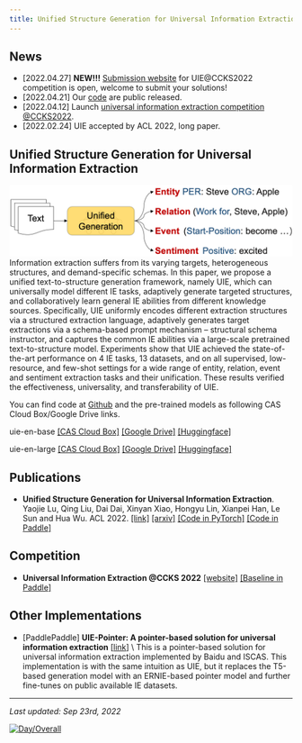 ```yaml
---
title: Unified Structure Generation for Universal Information Extraction
---
```


## News
- [2022.04.27] **NEW!!!** [Submission website](https://aistudio.baidu.com/aistudio/competition/detail/161/0/submit-result) for UIE@CCKS2022 competition is open, welcome to submit your solutions!
- [2022.04.21] Our [code](https://github.com/universal-ie/UIE) are public released.
- [2022.04.12] Launch [universal information extraction competition](https://aistudio.baidu.com/aistudio/competition/detail/161/0/introduction) [@CCKS2022](http://sigkg.cn/ccks2022/?page_id=22).
- [2022.02.24] UIE accepted by ACL 2022, long paper.

## Unified Structure Generation for Universal Information Extraction
![UIE](/img/UIE.png "UIE")
Information extraction suffers from its varying targets, heterogeneous structures, and demand-specific schemas. In this paper, we propose a unified text-to-structure generation framework, namely UIE, which can universally model different IE tasks, adaptively generate targeted structures, and collaboratively learn general IE abilities from different knowledge sources. Specifically, UIE uniformly encodes different extraction structures via a structured extraction language, adaptively generates target extractions via a schema-based prompt mechanism – structural schema instructor, and captures the common IE abilities via a large-scale pretrained text-to-structure model. Experiments show that UIE achieved the state-of-the-art performance on 4 IE tasks, 13 datasets, and on all supervised, low-resource, and few-shot settings for a wide range of entity, relation, event and sentiment extraction tasks and their unification. These results verified the effectiveness, universality, and transferability of UIE.

You can find code at [Github](https://github.com/universal-ie/UIE) and the pre-trained models as following CAS Cloud Box/Google Drive links.

uie-en-base [[CAS Cloud Box]](https://pan.cstcloud.cn/s/w2hTaHYaRWw) [[Google Drive]](https://drive.google.com/file/d/12Dkh6KLDPvXrkQ1I-1xLqODQSYjkwnvs/view) [[Huggingface]](https://huggingface.co/luyaojie/uie-base-en)

uie-en-large [[CAS Cloud Box]](https://pan.cstcloud.cn/s/2vrXYBVTbk) [[Google Drive]](https://drive.google.com/file/d/15OFkWw8kJA1k2g_zehZ0pxcjTABY2iF1/view) [[Huggingface]](https://huggingface.co/luyaojie/uie-large-en)

## Publications
- **Unified Structure Generation for Universal Information Extraction**. Yaojie Lu, Qing Liu, Dai Dai, Xinyan Xiao, Hongyu Lin, Xianpei Han, Le Sun and Hua Wu. ACL 2022. [[link]](https://aclanthology.org/2022.acl-long.395/) [[arxiv]](https://arxiv.org/abs/2203.12277) [[Code in PyTorch]](https://github.com/universal-ie/UIE) [[Code in Paddle]](https://github.com/PaddlePaddle/PaddleNLP/tree/develop/examples/information_extraction/DuUIE)

## Competition
- **Universal Information Extraction @CCKS 2022** [[website]](https://aistudio.baidu.com/aistudio/competition/detail/161/0/introduction) [[Baseline in Paddle]](https://github.com/PaddlePaddle/PaddleNLP/tree/develop/examples/information_extraction/DuUIE)

## Other Implementations
- [PaddlePaddle] **UIE-Pointer: A pointer-based solution for universal information extraction** [[link](https://github.com/PaddlePaddle/PaddleNLP/tree/develop/model_zoo/uie)] \\
This is a pointer-based solution for universal information extraction implemented by Baidu and ISCAS.
This implementation is with the same intuition as UIE, but it replaces the T5-based generation model with an ERNIE-based pointer model and further fine-tunes on public available IE datasets.

-------------
*Last updated: Sep 23rd, 2022*

[![Day/Overall](https://hits.seeyoufarm.com/api/count/incr/badge.svg?url=https%3A%2F%2Funiversal-ie.github.io&count_bg=%2379C83D&title_bg=%23555555&icon=&icon_color=%23E7E7E7&title=hits&edge_flat=true)](https://hits.seeyoufarm.com)
